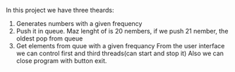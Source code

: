 In this project we have three theards: 
1. Generates numbers with a given frequency
2. Push it in queue. Maz lenght of is 20 nembers, if we push 21 nember, the oldest pop from queue
3. Get elements from quue with a given frequancy
From the user interface we can control first and third threads(can start and stop it)
Also we can close program with button exit.

